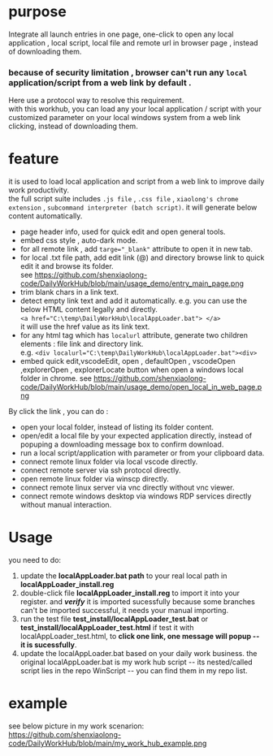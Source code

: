 # purpose
Integrate all launch entries in one page, one-click to open any local application , local script, local file and remote url in browser page , instead of downloading them.
### because of security limitation , browser can't run any `local` application/script from a web link by default .
Here use a protocol way to resolve this requirement.  
with this workhub, you can load any your local application / script with your customized parameter on your local windows system from a web link clicking, instead of downloading them.

# feature
it is used to load local application and script from a web link to improve daily work productivity.  
the full script suite includes `.js file` , `.css file` , `xiaolong's chrome extension` , `subcommand interpreter (batch script)`. it will generate below content automatically.
- page header info, used for quick edit and open general tools.
- embed css style , auto-dark mode.
- for all remote link , add `targe="_blank"` attribute to open it in new tab.
- for local .txt file path, add edit link (@) and directory browse link to quick edit it and browse its folder.   
  see https://github.com/shenxiaolong-code/DailyWorkHub/blob/main/usage_demo/entry_main_page.png
- trim blank chars in a link text.
- detect empty link text and add it automatically. e.g. you can use the below HTML content legally and directly.  
  ```<a href="C:\temp\DailyWorkHub\localAppLoader.bat"> </a>```   
  it will use the href value as its link text.
- for any html tag which has ``localurl`` attribute, generate two children elements : file link and directory link.  
  e.g. ```<div localurl="C:\temp\DailyWorkHub\localAppLoader.bat"><div>```
- embed quick edit,vscodeEdit, open , defaultOpen , vscodeOpen ,explorerOpen , explorerLocate button when open a windows local folder in chrome.
  see https://github.com/shenxiaolong-code/DailyWorkHub/blob/main/usage_demo/open_local_in_web_page.png

By click the link , you can do :
- open your local folder, instead of listing its folder content.
- open/edit a local file by your expected application directly, instead of popuping a downloading message box to confirm download.
- run a local script/application with parameter or from your clipboard data.
- connect remote linux folder via local vscode directly.
- connect remote server via ssh protocol directly.
- open remote linux folder via winscp directly.
- connect remote linux server via vnc directly without vnc viewer.
- connect remote windows desktop via windows RDP services directly without manual interaction.

# Usage
you need to do:
1. update the **localAppLoader.bat path** to your real local path in **localAppLoader_install.reg**
2. double-click file **localAppLoader_install.reg** to import it into your register.
   and ***verify*** it is imported sucessfully because some branches can't be imported successful, it needs your manual importing.
3. run the test file **test_install/localAppLoader_test.bat** or **test_install/localAppLoader_test.html**
   if test it with localAppLoader_test.html, to **click one link, one message will popup -- it is sucessfully**.
4. update the localAppLoader.bat based on your daily work business.
   the original localAppLoader.bat is my work hub script -- its nested/called script lies in the repo WinScript -- you can find them in my repo list. 

# example
  see below picture in my work scenarion:  
  https://github.com/shenxiaolong-code/DailyWorkHub/blob/main/my_work_hub_example.png

   

